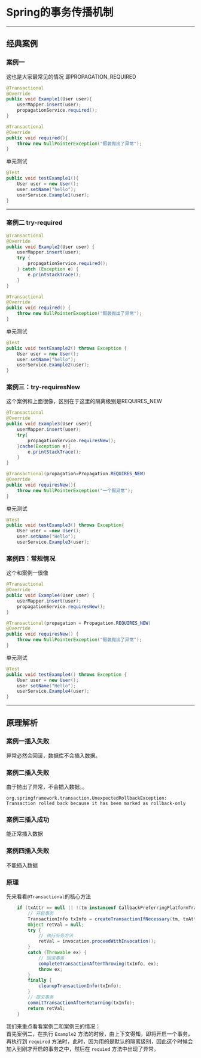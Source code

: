 # Spring的事务传播机制



---

<a name="anyFc"></a>
## 经典案例
<a name="AcBms"></a>
### 案例一
这也是大家最常见的情况 即PROPAGATION_REQUIRED

```java
@Transactional
@Override
public void Example1(User user){
	userMapper.insert(user);
    propagationService.required();
}
```

```java
@Transactional
@Override
public void required(){
	throw new NullPointerException("假装抛出了异常");
}

```

单元测试

```java
@Test
public void testExample1(){
    User user = new User();
    user.setName("hello");
    userService.Example1(user);
}
```

---

<a name="wKFlw"></a>
### 案例二 try-required

```java
@Transactional
@Override
public void Example2(User user) {
    userMapper.insert(user);
    try {
        propagationService.required();
    } catch (Exception e) {
        e.printStackTrace();
    }
}
```

```java
@Transactional
@Override
public void required() {
    throw new NullPointerException("假装抛出了异常");
}
```
单元测试

```java
@Test
public void testExample2() throws Exception {
    User user = new User();
    user.setName("hello");
    userService.Example2(user);
}

```
<a name="0jsas"></a>
### 案例三：try-requiresNew
这个案例和上面很像，区别在于这里的隔离级别是REQUIRES_NEW

```java
@Transactional
@Override
public void Example3(User user){
    userMapper.insert(user);
    try{
    	propagationService.requiresNew();
    }cache(Exception e){
    	e.printStackTrace();
    }
}
```

```java
@Transactional(propagation=Propagation.REQUIRES_NEW)
@Override
public void requiresNew(){
    throw new NullPointerException("一个假异常");
}
```

单元测试
```java
@Test
public void testExample3() throws Exception{
    User user = =new User();
    user.setName("Hello");
    userService.Example3(user);
```
<a name="0WqIR"></a>
### 案例四：常规情况
这个和案例一很像

```java
@Transactional
@Override
public void Example4(User user) {
    userMapper.insert(user);
    propagationService.requiresNew();
}
```

```java
@Transactional(propagation = Propagation.REQUIRES_NEW)
@Override
public void requiresNew() {
    throw new NullPointerException("假装抛出了异常");
}
```

单元测试

```java
@Test
public void testExample4() throws Exception {
    User user = new User();
    user.setName("Hello");
    userService.Example4(user);
}
```

---

<a name="QL67Q"></a>
## 原理解析
<a name="t40Tu"></a>
### 案例一插入失败
异常必然会回滚，数据库不会插入数据。
<a name="xAoFE"></a>
### 案例二插入失败
由于抛出了异常，不会插入数据。。

```
org.springframework.transaction.UnexpectedRollbackException: 
Transaction rolled back because it has been marked as rollback-only

```
<a name="pn1hy"></a>
### 案例三插入成功
能正常插入数据
<a name="NCZyv"></a>
### 案例四插入失败
不能插入数据
<a name="2Gl7t"></a>
### 原理
先来看看`@Transactional`的核心方法

```java
	if (txAttr == null || !(tm instanceof CallbackPreferringPlatformTransactionManager)) {
		// 开启事务
		TransactionInfo txInfo = createTransactionIfNecessary(tm, txAttr, joinpointIdentification);
		Object retVal = null;
		try {
			// 执行业务方法
			retVal = invocation.proceedWithInvocation();
		}
		catch (Throwable ex) {
			// 回滚事务
			completeTransactionAfterThrowing(txInfo, ex);
			throw ex;
		}
		finally {
			cleanupTransactionInfo(txInfo);
		}
		// 提交事务
		commitTransactionAfterReturning(txInfo);
		return retVal;
	}
```
我们来重点看看案例二和案例三的情况：<br />首先案例二，在执行 `Example2` 方法的时候，由上下文得知，即将开启一个事务，再执行到 `required` 方法时，此时，因为用的是默认的隔离级别，因此这个时候会加入到刚才开启的事务之中，然后在 `requied` 方法中出现了异常。
